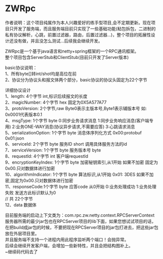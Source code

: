 # ZWRpc 
作者说明：这个项目纯属作为本人兴趣爱好的练手型项目,会不定期更新。现在项目只开发了服务端，而且服务端目前只实现了一些基础功能(粘包拆包，二进制的私有协议解析，心跳，前置过滤器，路由，后置过滤器...)，整个项目的拓展性设计还没有做，并且没怎么测试...后续我会继续开发。  

ZWRpc是一个基于java语言和netty+spring框架的一个RPC通讯框架。  
整个项目包含ServerStub和ClientStub(目前只开发了Server版本)   
  
basic协议说明：  
1、所有byte[]转int/shot均是高位在前  
2、协议分为协议头和报文体两个部分，basic协议的协议头固定为22个字节  
  
详细协议设计  
1、length:  4个字节 int,标识后续报文的长度  
2、magicNumber:  4个字节 hex 固定为0X5A577A77  
3、protoVersion:  2个字节,raw Byte0表示主版本号,Byte1表示辅版本号 如: 0x0001代表版本0.1  
4、msgType: 1个字节  byte 0:同步业务请求消息  1:同步业务响应消息(客户端专用)  2:业务ONE-WAY消息(协议异步请求,不需要应答)  3:心跳请求消息  
5、serializationOption: 1个字节  byte 消息体序列化方式 0x00:protobuf 0x01:json  
6、serviceId: 2个字节 byte 服务ID short 调用具体服务方法的id  
7、serviceVersion: 1个字节 byte 服务版本号 byte   
8、requestId: 4个字节 int 客户端requestId  
9、encryptionKeyIndex: 1个字节  byte 加密秘钥索引,从1开始 如果不加密 固定为0x00.只对数据体进行加密  
10、algorithmIndicator: 1个字节 byte 算法标识,从1开始 0x01: 3DES 如果不加密,固定为0x00.只对数据体进行加密  
11、responseCode:1个字节 byte 应答code 从0开始 0:业务处理成功 1:业务处理失败   发送方此标识默认为0  
// 共 22个字节  
12、data 数据体  
  
目前服务端的启动上下文类为：com.rpc.zw.netty.context.RPCServerContext  
服务器所需的最少jar包也在RPCServer项目的lib下面，如果您想试试项目的话，在把build成jar包的时候，不要把现在RPCServer项目的jar包打进去，把这些jar包放在外层项目里。  
并且服务端不支持一个进程内用此程序监听两个端口！会抛异常。  
后续会继续开发客户端，会增加一些新特性，并且会把结构图补上。  
~继续码代码去了  
 
